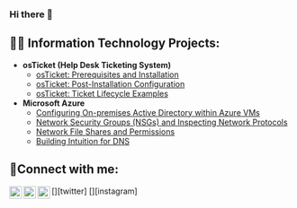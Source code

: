 ### Hi there 👋

<h2>👨‍💻 Information Technology Projects:</h2>

- <b>osTicket (Help Desk Ticketing System)</b>
  - [osTicket: Prerequisites and Installation](https://github.com/knguyen98/osticket-prereqs)
  - [osTicket: Post-Installation Configuration](https://github.com/knguyen98/post-install-config)
  - [osTicket: Ticket Lifecycle Examples](https://github.com/knguyen98/ticket-lifecycle)
- <b>Microsoft Azure</b>
  - [Configuring On-premises Active Directory within Azure VMs](https://github.com/knguyen98/configure-ad)
  - [Network Security Groups (NSGs) and Inspecting Network Protocols](https://github.com/knguyen98/azure-network-protocols)
  - [Network File Shares and Permissions](https://github.com/knguyen98/Network-File-Shares-and-Permissions)
  - [Building Intuition for DNS](https://github.com/knguyen98/Building-Intuition-for-DNS)

<h2>🤳Connect with me:</h2>

[<img align="left" alt="Josh | Twitter" width="22px" src="https://cdn.jsdelivr.net/npm/simple-icons@v3/icons/twitter.svg" />][twitter]
[<img align="left" alt="Josh | LinkedIn" width="22px" src="https://cdn.jsdelivr.net/npm/simple-icons@v3/icons/linkedin.svg" />][linkedin]
[<img align="left" alt="Josh | Instagram" width="22px" src="https://cdn.jsdelivr.net/npm/simple-icons@v3/icons/instagram.svg" />][instagram]



[linkedin]: https://www.linkedin.com/in/khanh-nguyen-513883231/
